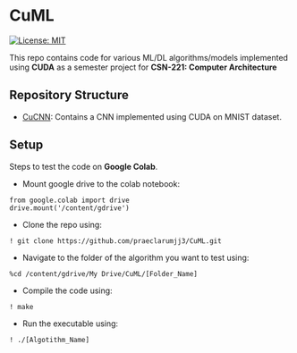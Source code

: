 # CuML

[![License: MIT](https://img.shields.io/badge/License-MIT-blue.svg)](https://opensource.org/licenses/MIT)

This repo contains code for various ML/DL algorithms/models implemented using **CUDA** as a semester project for **CSN-221: Computer Architecture**

## Repository Structure

- [CuCNN](https://github.com/praeclarumjj3/CuML/tree/master/CuCNN): Contains a CNN implemented using CUDA on MNIST dataset.

## Setup

Steps to test the code on **Google Colab**.

- Mount google drive to the colab notebook:

```
from google.colab import drive
drive.mount('/content/gdrive')
```

- Clone the repo using:
```
! git clone https://github.com/praeclarumjj3/CuML.git
```

- Navigate to the folder of the algorithm you want to test using:
```
%cd /content/gdrive/My Drive/CuML/[Folder_Name]
```

- Compile the code using:

```
! make
```

- Run the executable using:
```
! ./[Algotithm_Name] 
```
